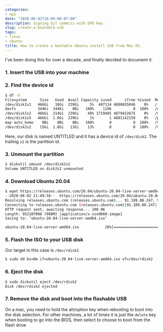 ```yaml
---
categories:
- ops
date: "2020-06-02T16:00:00-07:00"
description: Signing Git commits with GPG Key.
slug: create-a-bootable-usb
tags:
- linux
- ubuntu
title: How to create a bootable Ubuntu install USB from Mac OS.
---
```


I've been doing this for over a decade, and finally decided to document it.

### 1. Insert the USB into your machine

### 2. Find the device id

```bash
$ df -h
Filesystem      Size   Used  Avail Capacity iused      ifree %iused  Mounted on
/dev/disk1s1   466Gi   10Gi  239Gi     5%  487114 4880655046    0%   /
devfs          344Ki  344Ki    0Bi   100%    1196          0  100%   /dev
/dev/disk1s2   466Gi  214Gi  239Gi    48% 1719485 4879422675    0%   /System/Volumes/Data
/dev/disk1s5   466Gi  1.0Gi  239Gi     1%       1 4881142159    0%   /private/var/vm
map auto_home    0Bi    0Bi    0Bi   100%       0          0  100%   /System/Volumes/Data/home
/dev/disk2s2    15Gi  1.8Gi   13Gi    13%       0          0  100%   /Volumes/UNTITLED
```

Here, our disk is named UNTITLED and it has a device id of `/dev/disk2`. The trailing `s2` is the partition id.

### 3. Unmount the partition

```bash
$ diskutil umount /dev/disk2s2
Volume UNTITLED on disk2s2 unmounted
```

### 4. Download Ubuntu 20.04

```bash
$ wget https://releases.ubuntu.com/20.04/ubuntu-20.04-live-server-amd64.iso
--2020-06-02 11:49:58--  https://releases.ubuntu.com/20.04/ubuntu-20.04-live-server-amd64.iso
Resolving releases.ubuntu.com (releases.ubuntu.com)... 91.189.88.247, 91.189.91.124, 91.189.91.123, ...
Connecting to releases.ubuntu.com (releases.ubuntu.com)|91.189.88.247|:443... connected.
HTTP request sent, awaiting response... 200 OK
Length: 952107008 (908M) [application/x-iso9660-image]
Saving to: ‘ubuntu-20.04-live-server-amd64.iso’

ubuntu-20.04-live-server-amd64.iso            28%[=========================>                                                                    ] 258.45M  11.9MB/s    eta 58s
```

### 5. Flash the ISO to your USB disk

Our target in this case is `/dev/rdisk2`

```bash
$ sudo dd bs=8m if=ubuntu-20.04-live-server-amd64.iso of=/dev/rdisk2
```

### 6. Eject the disk

```bash
$ sudo diskutil eject /dev/rdisk2
Disk /dev/rdisk2 ejected
```

### 7. Remove the disk and boot into the flashable USB

On a mac, you need to hold the alt/option key when rebooting to boot into the disk selection. For other machines, a lot of times it is just the `delete` key when booting to go into the BIOS, then select to choose to boot from the flash drive
